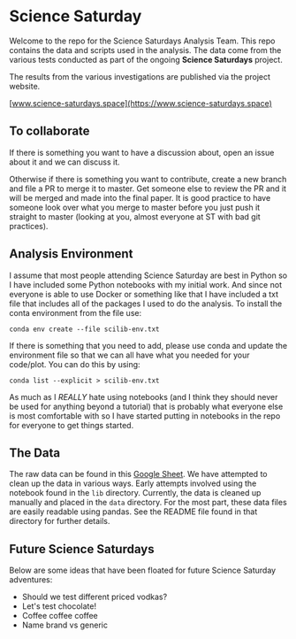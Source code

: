 # Science Saturday
Welcome to the repo for the Science Saturdays Analysis Team. This repo contains the data and scripts used in the analysis. The data come from the various tests conducted as part of the ongoing **Science Saturdays** project. 

The results from the various investigations are published via the project website.

[www.science-saturdays.space](https://www.science-saturdays.space)


## To collaborate
If there is something you want to have a discussion about, open an issue about it and we can discuss it.

Otherwise if there is something you want to contribute, create a new branch and file a PR to merge it to master.
Get someone else to review the PR and it will be merged and made into the final paper.
It is good practice to have someone look over what you merge to master before you just push it straight to master (looking at you, almost everyone at ST with bad git practices).


## Analysis Environment
I assume that most people attending Science Saturday are best in Python so I have included some Python notebooks with my initial work.
And since not everyone is able to use Docker or something like that I have included a txt file that includes all of the packages I used to do the analysis.
To install the conta environment from the file use:

`conda env create --file scilib-env.txt`


If there is something that you need to add, please use conda and update the environment file so that we can all have what you needed for your code/plot.
You can do this by using:

`conda list --explicit > scilib-env.txt`

As much as I *REALLY* hate using notebooks (and I think they should never be used for anything beyond a tutorial) that is probably what everyone else is most comfortable with so I have started putting in notebooks in the repo for everyone to get things started.


## The Data

The raw data can be found in this [Google Sheet](https://docs.google.com/spreadsheets/d/1clTSVXBHpFB_4yqkAQhzvsDoVax4SZUYpGdbCy7FZ6U/edit#gid=329859720). We have attempted to clean up the data in various ways. Early attempts involved using the notebook found in the `lib` directory. 
Currently, the data is cleaned up manually and placed in the `data` directory. For the most part, these data files are easily readable using pandas. See the README file found in that directory for further details.  

## Future Science Saturdays
Below are some ideas that have been floated for future Science Saturday adventures:

- Should we test different priced vodkas?
- Let's test chocolate!
- Coffee coffee coffee
- Name brand vs generic
